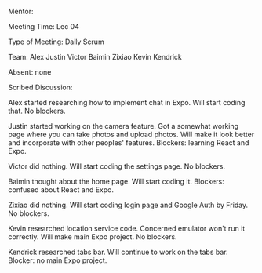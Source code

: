 Mentor:

Meeting Time: Lec 04

Type of Meeting: Daily Scrum

Team: Alex Justin Victor Baimin Zixiao Kevin Kendrick

Absent: none

Scribed Discussion:

Alex started researching how to implement chat in Expo. Will start coding that. No blockers.

Justin started working on the camera feature. Got a somewhat working page where you can take photos and upload photos. Will make it look better and incorporate with other peoples' features. Blockers: learning React and Expo.

Victor did nothing. Will start coding the settings page. No blockers.

Baimin thought about the home page. Will start coding it. Blockers: confused about React and Expo.

Zixiao did nothing. Will start coding login page and Google Auth by Friday. No blockers.

Kevin researched location service code. Concerned emulator won't run it correctly. Will make main Expo project. No blockers.

Kendrick researched tabs bar. Will continue to work on the tabs bar. Blocker: no main Expo project.
